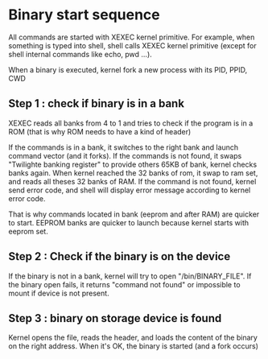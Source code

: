 # Binary start sequence

All commands are started with XEXEC kernel primitive. For example, when something is typed into shell, shell calls XEXEC kernel primitive (except for shell internal commands like echo, pwd ...).

When a binary is executed, kernel fork a new process with its PID, PPID, CWD

## Step 1 : check if binary is in a bank

XEXEC reads all banks from 4 to 1 and tries to check if the program is in a ROM (that is why ROM needs to have a kind of header)

If the commands is in a bank, it switches to the right bank and launch command vector (and it forks). If the commands is not found, it swaps "Twilighte banking register" to provide others 65KB of bank, kernel checks banks again. When kernel reached the 32 banks of rom, it swap to ram set, and reads all theses 32 banks of RAM. If the command is not found, kernel send error code, and shell will display error message according to kernel error code.

That is why commands located in bank (eeprom and after RAM) are quicker to start. EEPROM banks are quicker to launch because kernel starts with eeprom set.

## Step 2 : Check if the binary is on the device

If the binary is not in a bank, kernel will try to open "/bin/BINARY_FILE". If the binary open fails, it returns "command not found" or impossible to mount if device is not present.

## Step 3 : binary on storage device is found

Kernel opens the file, reads the header, and loads the content of the binary on the right address. When it's OK, the binary is started (and a fork occurs)
